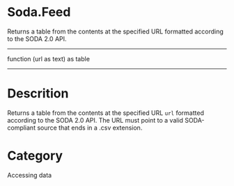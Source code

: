 ﻿# Soda.Feed
Returns a table from the contents at the specified URL formatted according to the SODA 2.0 API.
***
function (url as text) as table
***
# Descrition 
Returns a table from the contents at the specified URL <code>url</code> formatted according to the SODA 2.0 API. The URL must point to a valid SODA-compliant source that ends in a .csv extension.
# Category 
Accessing data
